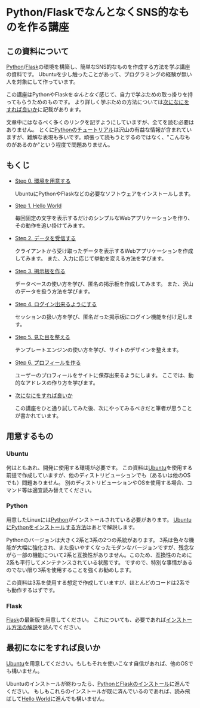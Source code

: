 Python/FlaskでなんとなくSNS的なものを作る講座
=============================================

## この資料について
[Python](https://www.python.jp/)/[Flask](http://flask.pocoo.org/)の環境を構築し、簡単なSNS的なものを作成する方法を学ぶ講座の資料です。
Ubuntuを少し触ったことがあって、プログラミングの経験が無い人を対象にして作っています。

この講座はPythonやFlaskを*なんとなく*感じて、自力で学ぶための取っ掛りを持ってもらうためのものです。
より詳しく学ぶための方法については[次になにをすれば良いか]()に記載があります。

文章中にはなるべく多くのリンクを記すようにしていますが、全てを読む必要はありません。
とくに[Pythonのチュートリアル](http://docs.python.jp/3/tutorial/index.html)は沢山の有益な情報が含まれていますが、難解な表現も多いです。頑張って読もうとするのではなく、"こんなものがあるのか"という程度で問題ありません。

## もくじ
- [Step 0. 環境を用意する](./0_install-requirements/)

  UbuntuにPythonやFlaskなどの必要なソフトウェアをインストールします。

- [Step 1. Hello World](./1_hello-world/)

  毎回固定の文字を表示するだけのシンプルなWebアプリケーションを作り、その動作を追い掛けてみます。

- [Step 2. データを受信する](./2_receive-data/)

  クライアントから受け取ったデータを表示するWebアプリケーションを作成してみます。
  また、入力に応じて挙動を変える方法を学びます。

- [Step 3. 掲示板を作る](./3_discussion-board/)

  データベースの使い方を学び、匿名の掲示板を作成してみます。
  また、沢山のデータを扱う方法を学びます。

- [Step 4. ログイン出来るようにする]()

  セッションの扱い方を学び、匿名だった掲示板にログイン機能を付け足します。

- [Step 5. 見た目を整える]()

  テンプレートエンジンの使い方を学び、サイトのデザインを整えます。

- [Step 6. プロフィールを作る]()

  ユーザーのプロフィールをサイトに保存出来るようにします。
  ここでは、動的なアドレスの作り方を学びます。

- [次になにをすれば良いか]()

  この講座をひと通り試してみた後、次にやってみるべきだと筆者が思うことが書かれています。

## 用意するもの
### Ubuntu
何はともあれ、開発に使用する環境が必要です。
この資料は[Ubuntu](http://www.ubuntulinux.jp)を使用する前提で作成していますが、他のディストリビューションでも（あるいは他のOSでも）問題ありません。
別のディストリビューションやOSを使用する場合、コマンド等は適宜読み替えてください。

### Python
用意したLinuxには[Python](https://www.python.jp/)がインストールされている必要があります。
[UbuntuにPythonをインストールする方法](./0_install-requirements/#Pythonをインストールする)はあとで解説します。

Pythonのバージョンは大きく2系と3系の2つの系統があります。
3系は色々な機能が大幅に強化され、また扱いやすくなったモダンなバージョンですが、残念ながら一部の機能について2系と互換性がありません。このため、互換性のために2系も平行してメンテナンスされている状態です。
ですので、特別な事情があるのでない限り3系を使用することを強くお勧めします。

この資料は3系を使用する想定で作成していますが、ほとんどのコードは2系でも動作するはずです。

### Flask
[Flask](http://flask.pocoo.org/)の最新版を用意してください。
これについても、必要であれば[インストール方法の解説](./0_install-requirements/#Flaskをインストールする)を読んでください。

## 最初になにをすれば良いか
[Ubuntu](http://www.ubuntulinux.jp)を用意してください。もしもそれを使いこなす自信があれば、他のOSでも構いません。

Ubuntuのインストールが終わったら、[PythonとFlaskのインストール](./0_install-requirements/)に進んでください。
もしもこれらのインストールが既に済んでいるのであれば、読み飛ばして[Hello World](./1_hello-world/)に進んでも構いません。
